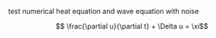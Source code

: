 <div align="left">

test numerical heat equation and wave equation with noise

```math
 \frac{\partial u}{\partial t} + \Delta u = \xi
```

 </div>
